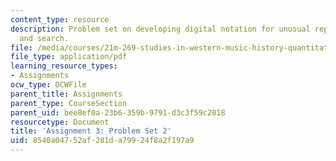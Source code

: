 ```yaml
---
content_type: resource
description: Problem set on developing digital notation for unusual repertories; similarity
  and search.
file: /media/courses/21m-269-studies-in-western-music-history-quantitative-and-computational-approaches-to-music-history-spring-2012/8540a04752af281da79924f8a2f197a9_MIT21M_269S12_pset2.pdf
file_type: application/pdf
learning_resource_types:
- Assignments
ocw_type: OCWFile
parent_title: Assignments
parent_type: CourseSection
parent_uid: bee8ef0a-23b6-359b-9791-d3c3f59c2018
resourcetype: Document
title: 'Assignment 3: Problem Set 2'
uid: 8540a047-52af-281d-a799-24f8a2f197a9
---
```

